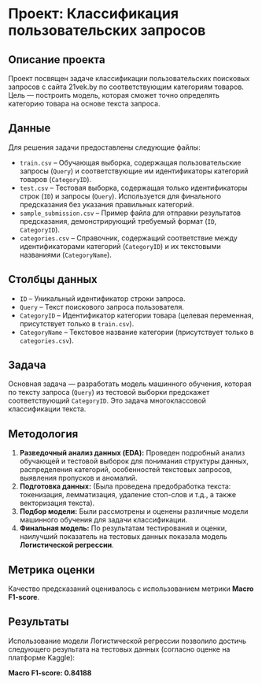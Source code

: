 # Проект: Классификация пользовательских запросов

## Описание проекта

Проект посвящен задаче классификации пользовательских поисковых запросов с сайта 21vek.by по соответствующим категориям товаров. Цель — построить модель, которая сможет точно определять категорию товара на основе текста запроса.

## Данные

Для решения задачи предоставлены следующие файлы:

* `train.csv` – Обучающая выборка, содержащая пользовательские запросы (`Query`) и соответствующие им идентификаторы категорий товаров (`CategoryID`).
* `test.csv` – Тестовая выборка, содержащая только идентификаторы строк (`ID`) и запросы (`Query`). Используется для финального предсказания без указания правильных категорий.
* `sample_submission.csv` – Пример файла для отправки результатов предсказания, демонстрирующий требуемый формат (`ID`, `CategoryID`).
* `categories.csv` – Справочник, содержащий соответствие между идентификаторами категорий (`CategoryID`) и их текстовыми названиями (`CategoryName`).

## Столбцы данных

* `ID` – Уникальный идентификатор строки запроса.
* `Query` – Текст поискового запроса пользователя.
* `CategoryID` – Идентификатор категории товара (целевая переменная, присутствует только в `train.csv`).
* `CategoryName` – Текстовое название категории (присутствует только в `categories.csv`).

## Задача

Основная задача — разработать модель машинного обучения, которая по тексту запроса (`Query`) из тестовой выборки предскажет соответствующий `CategoryID`. Это задача многоклассовой классификации текста.

## Методология

1.  **Разведочный анализ данных (EDA):** Проведен подробный анализ обучающей и тестовой выборок для понимания структуры данных, распределения категорий, особенностей текстовых запросов, выявления пропусков и аномалий.
2.  **Подготовка данных:** (Была проведена предобработка текста: токенизация, лемматизация, удаление стоп-слов и т.д., а также векторизация текста).
3.  **Подбор модели:** Были рассмотрены и оценены различные модели машинного обучения для задачи классификации.
4.  **Финальная модель:** По результатам тестирования и оценки, наилучший показатель на тестовых данных показала модель **Логистической регрессии**.

## Метрика оценки

Качество предсказаний оценивалось с использованием метрики **Macro F1-score**.

## Результаты

Использование модели Логистической регрессии позволило достичь следующего результата на тестовых данных (согласно оценке на платформе Kaggle):

**Macro F1-score: 0.84188**
